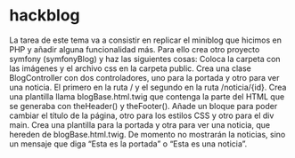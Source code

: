 # hackblog

La tarea de este tema va a consistir en replicar el miniblog que hicimos en PHP y añadir alguna
funcionalidad más. Para ello crea otro proyecto symfony (symfonyBlog) y haz las siguientes cosas:
Coloca la carpeta con las imágenes y el archivo css en la carpeta public.
Crea una clase BlogController con dos controladores, uno para la portada y otro para ver una
noticia. El primero en la ruta / y el segundo en la ruta /noticia/{id}.
Crea una plantilla llama blogBase.html.twig que contenga la parte del HTML que se generaba
con theHeader() y theFooter(). Añade un bloque para poder cambiar el título de la
página, otro para los estilos CSS y otro para el div main.
Crea una plantilla para la portada y otra para ver una noticia, que hereden de
blogBase.html.twig. De momento no mostrarán la noticias, sino un mensaje que diga “Esta es
la portada” o “Esta es una noticia”.

